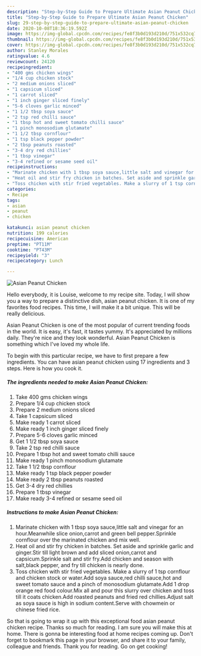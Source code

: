 ```yaml
---
description: "Step-by-Step Guide to Prepare Ultimate Asian Peanut Chicken"
title: "Step-by-Step Guide to Prepare Ultimate Asian Peanut Chicken"
slug: 29-step-by-step-guide-to-prepare-ultimate-asian-peanut-chicken
date: 2020-10-08T18:36:19.592Z
image: https://img-global.cpcdn.com/recipes/fe8f3b0d193d210d/751x532cq70/asian-peanut-chicken-recipe-main-photo.jpg
thumbnail: https://img-global.cpcdn.com/recipes/fe8f3b0d193d210d/751x532cq70/asian-peanut-chicken-recipe-main-photo.jpg
cover: https://img-global.cpcdn.com/recipes/fe8f3b0d193d210d/751x532cq70/asian-peanut-chicken-recipe-main-photo.jpg
author: Stanley Morales
ratingvalue: 4.6
reviewcount: 24120
recipeingredient:
- "400 gms chicken wings"
- "1/4 cup chicken stock"
- "2 medium onions sliced"
- "1 capsicum sliced"
- "1 carrot sliced"
- "1 inch ginger sliced finely"
- "5-6 cloves garlic minced"
- "1 1/2 tbsp soya sauce"
- "2 tsp red chilli sauce"
- "1 tbsp hot and sweet tomato chilli sauce"
- "1 pinch monosodium glutamate"
- "1 1/2 tbsp cornflour"
- "1 tsp black pepper powder"
- "2 tbsp peanuts roasted"
- "3-4 dry red chillies"
- "1 tbsp vinegar"
- "3-4 refined or sesame seed oil"
recipeinstructions:
- "Marinate chicken with 1 tbsp soya sauce,little salt and vinegar for an hour.Meanwhile slice onion,carrot and green bell pepper.Sprinkle cornflour over the marinated chicken and mix well."
- "Heat oil and stir fry chicken in batches. Set aside and sprinkle garlic and ginger.Stir till light brown and add sliced onion,carrot and capsicum.Sprinkle salt and stir fry.Add chicken and season with salt,black pepper, and fry till chicken is nearly done."
- "Toss chicken with stir fried vegetables. Make a slurry of 1 tsp cornflour and chicken stock or water.Add soya sauce,red chilli sauce,hot and sweet tomato sauce and a pinch of monosodium glutamate.Add 1 drop orange red food colour.Mix all and pour this slurry over chicken and toss till it coats chicken.Add roasted peanuts and fried red chillies.Adjust salt as soya sauce is high in sodium content.Serve with chowmein or chinese fried rice."
categories:
- Recipe
tags:
- asian
- peanut
- chicken

katakunci: asian peanut chicken 
nutrition: 199 calories
recipecuisine: American
preptime: "PT11M"
cooktime: "PT43M"
recipeyield: "3"
recipecategory: Lunch

---
```



![Asian Peanut Chicken](https://img-global.cpcdn.com/recipes/fe8f3b0d193d210d/751x532cq70/asian-peanut-chicken-recipe-main-photo.jpg)

Hello everybody, it is Louise, welcome to my recipe site. Today, I will show you a way to prepare a distinctive dish, asian peanut chicken. It is one of my favorites food recipes. This time, I will make it a bit unique. This will be really delicious.

Asian Peanut Chicken is one of the most popular of current trending foods in the world. It is easy, it's fast, it tastes yummy. It's appreciated by millions daily. They're nice and they look wonderful. Asian Peanut Chicken is something which I've loved my whole life.




To begin with this particular recipe, we have to first prepare a few ingredients. You can have asian peanut chicken using 17 ingredients and 3 steps. Here is how you cook it.

<!--inarticleads1-->

##### The ingredients needed to make Asian Peanut Chicken:

1. Take 400 gms chicken wings
1. Prepare 1/4 cup chicken stock
1. Prepare 2 medium onions sliced
1. Take 1 capsicum sliced
1. Make ready 1 carrot sliced
1. Make ready 1 inch ginger sliced finely
1. Prepare 5-6 cloves garlic minced
1. Get 1 1/2 tbsp soya sauce
1. Take 2 tsp red chilli sauce
1. Prepare 1 tbsp hot and sweet tomato chilli sauce
1. Make ready 1 pinch monosodium glutamate
1. Take 1 1/2 tbsp cornflour
1. Make ready 1 tsp black pepper powder
1. Make ready 2 tbsp peanuts roasted
1. Get 3-4 dry red chillies
1. Prepare 1 tbsp vinegar
1. Make ready 3-4 refined or sesame seed oil




<!--inarticleads2-->

##### Instructions to make Asian Peanut Chicken:

1. Marinate chicken with 1 tbsp soya sauce,little salt and vinegar for an hour.Meanwhile slice onion,carrot and green bell pepper.Sprinkle cornflour over the marinated chicken and mix well.
1. Heat oil and stir fry chicken in batches. Set aside and sprinkle garlic and ginger.Stir till light brown and add sliced onion,carrot and capsicum.Sprinkle salt and stir fry.Add chicken and season with salt,black pepper, and fry till chicken is nearly done.
1. Toss chicken with stir fried vegetables. Make a slurry of 1 tsp cornflour and chicken stock or water.Add soya sauce,red chilli sauce,hot and sweet tomato sauce and a pinch of monosodium glutamate.Add 1 drop orange red food colour.Mix all and pour this slurry over chicken and toss till it coats chicken.Add roasted peanuts and fried red chillies.Adjust salt as soya sauce is high in sodium content.Serve with chowmein or chinese fried rice.




So that is going to wrap it up with this exceptional food asian peanut chicken recipe. Thanks so much for reading. I am sure you will make this at home. There is gonna be interesting food at home recipes coming up. Don't forget to bookmark this page in your browser, and share it to your family, colleague and friends. Thank you for reading. Go on get cooking!
